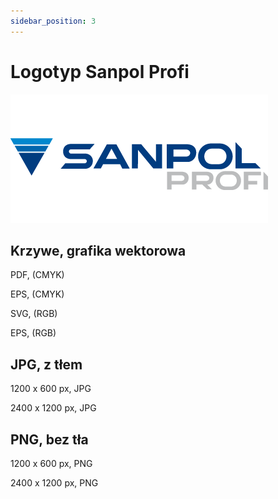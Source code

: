 ```yaml
---
sidebar_position: 3
---
```


# Logotyp Sanpol Profi

![Logotyp Sanpol Profi RGB](/img/sanpol_profi_logo_RGB.png)

## Krzywe, grafika wektorowa

PDF, (CMYK)

EPS, (CMYK)

SVG, (RGB)

EPS, (RGB)

## JPG, z tłem

1200 x 600 px, JPG

2400 x 1200 px, JPG

## PNG, bez tła

1200 x 600 px, PNG

2400 x 1200 px, PNG